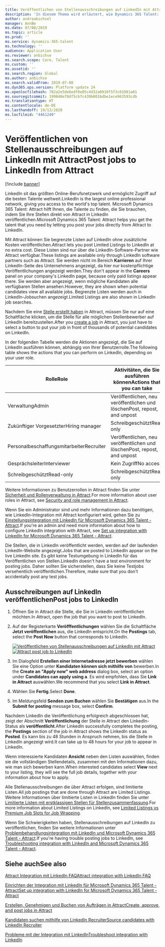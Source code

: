 ```yaml
---
title: Veröffentlichen von Stellenausschreibungen auf LinkedIn mit Attract
description: 'In diesem Thema wird erläutert, wie Dynamics 365 Talent: Attract verwendet wird, um Stellen auf LinkedIn zu veröffentlichen.'
author: andreabichsel
manager: AnnBe
ms.date: 07/08/2019
ms.topic: article
ms.prod: ''
ms.service: dynamics-365-talent
ms.technology: ''
audience: Application User
ms.reviewer: anbichse
ms.search.scope: Core, Talent
ms.custom: ''
ms.assetid: ''
ms.search.region: Global
ms.author: anbichse
ms.search.validFrom: 2019-07-08
ms.dyn365.ops.version: Platform update 24
ms.openlocfilehash: 782a2e5de6edf0e85c4d32a0910f5f3c01981a01
ms.sourcegitcommit: 199848e78df5cb7c439b001bdbe1ece963593cdb
ms.translationtype: HT
ms.contentlocale: de-DE
ms.lasthandoff: 10/13/2020
ms.locfileid: "4461249"
---
```

# <a name="post-jobs-to-linkedin-from-attract"></a><span data-ttu-id="be2b8-103">Veröffentlichen von Stellenausschreibungen auf LinkedIn mit Attract</span><span class="sxs-lookup"><span data-stu-id="be2b8-103">Post jobs to LinkedIn from Attract</span></span>

[!include [banner](includes/banner.md)]

<span data-ttu-id="be2b8-104">LinkedIn sit das größten Online-Berufsnetzwerk und ermöglicht Zugriff auf die besten Talente weltweit.</span><span class="sxs-lookup"><span data-stu-id="be2b8-104">LinkedIn is the largest online professional network, giving you access to the world's top talent.</span></span> <span data-ttu-id="be2b8-105">Microsoft Dynamics 365 Talent: Attract hilft Ihnen, die Talente zu finden, die Sie brauchen, indem Sie Ihre Stellen direkt von Attract in LinkedIn veröffentlichen.</span><span class="sxs-lookup"><span data-stu-id="be2b8-105">Microsoft Dynamics 365 Talent: Attract helps you get the talent that you need by letting you post your jobs directly from Attract to LinkedIn.</span></span>

<span data-ttu-id="be2b8-106">Mit Attract können Sie begrenzte Listen auf LinkedIn ohne zusätzliche Kosten veröffentlichen.</span><span class="sxs-lookup"><span data-stu-id="be2b8-106">Attract lets you post Limited Listings to LinkedIn at no extra cost.</span></span> <span data-ttu-id="be2b8-107">Diese Listen sind nur über die LinkedIn-Software-Partner wie Attract verfügbar.</span><span class="sxs-lookup"><span data-stu-id="be2b8-107">These listings are available only through LinkedIn software partners such as Attract.</span></span> <span data-ttu-id="be2b8-108">Sie werden nicht im Bereich **Karrieren** auf Ihrer LinkedIn-Seite des Unternehmens angezeigt, da hier nur kostenpflichtige Veröffentlichungen angezeigt werden.</span><span class="sxs-lookup"><span data-stu-id="be2b8-108">They don't appear in the **Careers** panel on your company's LinkedIn page, because only paid listings appear there.</span></span> <span data-ttu-id="be2b8-109">Sie werden aber angezeigt, wenn mögliche Kandidaten alle verfügbaren Stellen ansehen.</span><span class="sxs-lookup"><span data-stu-id="be2b8-109">However, they are shown when potential candidates view all available jobs.</span></span> <span data-ttu-id="be2b8-110">Begrenzte Listen werden auch in LinkedIn-Jobsuchen angezeigt.</span><span class="sxs-lookup"><span data-stu-id="be2b8-110">Limited Listings are also shown in LinkedIn job searches.</span></span>

<span data-ttu-id="be2b8-111">Nachdem Sie eine [Stelle erstellt haben](./creating-jobs-attract.md) in Attract, müssen Sie nur auf eine Schaltfläche klicken, um die Stelle für alle möglichen Stellenbewerber auf LinkedIn bereitzustellen.</span><span class="sxs-lookup"><span data-stu-id="be2b8-111">After you [create a job](./creating-jobs-attract.md) in Attract, you just have to select a button to put your job in front of thousands of potential candidates on LinkedIn.</span></span>

<span data-ttu-id="be2b8-112">In der folgenden Tabelle werden die Aktionen angezeigt, die Sie auf LinkedIn ausführen können, abhängig von Ihrer Benutzerrolle.</span><span class="sxs-lookup"><span data-stu-id="be2b8-112">The following table shows the actions that you can perform on LinkedIn, depending on your user role.</span></span>

| <span data-ttu-id="be2b8-113">Rolle</span><span class="sxs-lookup"><span data-stu-id="be2b8-113">Role</span></span> | <span data-ttu-id="be2b8-114">Aktivitäten, die Sie ausführen können</span><span class="sxs-lookup"><span data-stu-id="be2b8-114">Actions that you can take</span></span> |
|---|---|
| <span data-ttu-id="be2b8-115">Verwaltung</span><span class="sxs-lookup"><span data-stu-id="be2b8-115">Admin</span></span> | <span data-ttu-id="be2b8-116">Veröffentlichen, neu veröffentlichen und löschen</span><span class="sxs-lookup"><span data-stu-id="be2b8-116">Post, repost, and unpost</span></span> |
| <span data-ttu-id="be2b8-117">Zukünftiger Vorgesetzter</span><span class="sxs-lookup"><span data-stu-id="be2b8-117">Hiring manager</span></span> | <span data-ttu-id="be2b8-118">Schreibgeschützt</span><span class="sxs-lookup"><span data-stu-id="be2b8-118">Read only</span></span> |
| <span data-ttu-id="be2b8-119">Personalbeschaffungsmitarbeiter</span><span class="sxs-lookup"><span data-stu-id="be2b8-119">Recruiter</span></span> | <span data-ttu-id="be2b8-120">Veröffentlichen, neu veröffentlichen und löschen</span><span class="sxs-lookup"><span data-stu-id="be2b8-120">Post, repost, and unpost</span></span> |
| <span data-ttu-id="be2b8-121">Gesprächsleiter</span><span class="sxs-lookup"><span data-stu-id="be2b8-121">Interviewer</span></span> | <span data-ttu-id="be2b8-122">Kein Zugriff</span><span class="sxs-lookup"><span data-stu-id="be2b8-122">No access</span></span> |
| <span data-ttu-id="be2b8-123">Schreibgeschützt</span><span class="sxs-lookup"><span data-stu-id="be2b8-123">Read-only</span></span> | <span data-ttu-id="be2b8-124">Schreibgeschützt</span><span class="sxs-lookup"><span data-stu-id="be2b8-124">Read only</span></span> |

<span data-ttu-id="be2b8-125">Weitere Informationen zu Benutzerrollen in Attract finden Sie unter [Sicherheit und Rollenverwaltung in Attract](./security-attract.md).</span><span class="sxs-lookup"><span data-stu-id="be2b8-125">For more information about user roles in Attract, see [Security and role management in Attract](./security-attract.md).</span></span>

<span data-ttu-id="be2b8-126">Wenn Sie ein Administrator sind und mehr Informationen dazu benötigen, wie LinkedIn-Integration mit Attract konfiguriert wird, gehen Sie zu [Einstellungsintegration mit LinkedIn für Microsoft Dynamics 365 Talent - Attract](./attract-admin-linkedin.md).</span><span class="sxs-lookup"><span data-stu-id="be2b8-126">If you're an admin and need more information about how to configure LinkedIn integration with Attract, see [Set up integration with LinkedIn for Microsoft Dynamics 365 Talent - Attract](./attract-admin-linkedin.md).</span></span>

<span data-ttu-id="be2b8-127">Die Stellen, die in LinkedIn veröffentlicht werden, werden auf der laufenden LinkedIn-Website angezeigt.</span><span class="sxs-lookup"><span data-stu-id="be2b8-127">Jobs that are posted to LinkedIn appear on the live LinkedIn site.</span></span> <span data-ttu-id="be2b8-128">Es gibt keine Testumgebung in LinkedIn für das Veröffentlichen von Stellen.</span><span class="sxs-lookup"><span data-stu-id="be2b8-128">LinkedIn doesn't have a test environment for posting jobs.</span></span> <span data-ttu-id="be2b8-129">Daher sollten Sie sicherstellen, dass Sie keine Testjobs versehentlich veröffentlichen.</span><span class="sxs-lookup"><span data-stu-id="be2b8-129">Therefore, make sure that you don't accidentally post any test jobs.</span></span>

## <a name="post-jobs-to-linkedin"></a><span data-ttu-id="be2b8-130">Ausschreibungen auf LinkedIn veröffentlichen</span><span class="sxs-lookup"><span data-stu-id="be2b8-130">Post jobs to LinkedIn</span></span>

1. <span data-ttu-id="be2b8-131">Öffnen Sie in Attract die Stelle, die Sie in LinkedIn veröffentlichen möchten.</span><span class="sxs-lookup"><span data-stu-id="be2b8-131">In Attract, open the job that you want to post to LinkedIn.</span></span>
2. <span data-ttu-id="be2b8-132">Auf der Registerkarte **Veröfffentlichungen** wählen Sie die Schaltfläche **Jetzt veröffentlichen** aus, die LinkedIn entspricht.</span><span class="sxs-lookup"><span data-stu-id="be2b8-132">On the **Postings** tab, select the **Post Now** button that corresponds to LinkedIn.</span></span>

    <span data-ttu-id="be2b8-133">[![Veröffentlichen von Stellenausschreibungen auf LinkedIn mit Attract](./media/attract-post-job-to-linkedin.png)](./media/attract-post-job-to-linkedin.png)</span><span class="sxs-lookup"><span data-stu-id="be2b8-133">[![Attract post job to LinkedIn](./media/attract-post-job-to-linkedin.png)](./media/attract-post-job-to-linkedin.png)</span></span>

3. <span data-ttu-id="be2b8-134">Im Dialogfeld **Erstellen einer Internetadresse jetzt bewerben** wählen Sie eine Option unter **Kandidaten können sich mithilfe von** bewerben.</span><span class="sxs-lookup"><span data-stu-id="be2b8-134">In the **Create an "Apply now" web address** dialog box, select an option under **Candidates can apply using a**.</span></span> <span data-ttu-id="be2b8-135">Es wird empfohlen, dass Sie **Link in Attract** auswählen.</span><span class="sxs-lookup"><span data-stu-id="be2b8-135">We recommend that you select **Link in Attract**.</span></span>
4. <span data-ttu-id="be2b8-136">Wählen Sie **Fertig**.</span><span class="sxs-lookup"><span data-stu-id="be2b8-136">Select **Done**.</span></span>
5. <span data-ttu-id="be2b8-137">Im Meldungsfeld **Senden zum Buchen** wählen Sie **Bestätigen** aus.</span><span class="sxs-lookup"><span data-stu-id="be2b8-137">In the **Submit for posting** message box, select **Confirm**.</span></span>

<span data-ttu-id="be2b8-138">Nachdem LinkedIn die Veröffentlichung erfolgreich abgeschlossen hat, zeigt der Abschnitt **Veröffentlichung** der Stelle in Attract den LinkedIn-Status als **veröffentlicht**.</span><span class="sxs-lookup"><span data-stu-id="be2b8-138">After LinkedIn successfully completes the posting, the **Postings** section of the job in Attract shows the LinkedIn status as **Posted**.</span></span> <span data-ttu-id="be2b8-139">Es kann bis zu 48 Stunden in Anspruch nehmen, bis die Stelle in LinkedIn angezeigt wird.</span><span class="sxs-lookup"><span data-stu-id="be2b8-139">It can take up to 48 hours for your job to appear in LinkedIn.</span></span>

<span data-ttu-id="be2b8-140">Wenn interessierte Kandidaten **Ansicht** neben den Listen auswählen, finden sie die vollständigen Stellendetails, zusammen mit den Informationen dazu, wie man sich bewerben kann.</span><span class="sxs-lookup"><span data-stu-id="be2b8-140">When interested candidates select **View** next to your listing, they will see the full job details, together with your information about how to apply.</span></span>

<span data-ttu-id="be2b8-141">Alle Stellenausschreibungen die über Attract erfolgen, sind limitierte Listen.</span><span class="sxs-lookup"><span data-stu-id="be2b8-141">All job postings that are done through Attract are Limited Listings.</span></span> <span data-ttu-id="be2b8-142">Weitere Informationen über limitierte Listen in LinkedIn finden Sie unter [Limitierte Listen mit erstklassigen Stellen für Stellenzusammenfassung](https://www.linkedin.com/help/recruiter/answer/79049).</span><span class="sxs-lookup"><span data-stu-id="be2b8-142">For more information about Limited Listings on LinkedIn, see [Limited Listings vs Premium Job Slots for Job Wrapping](https://www.linkedin.com/help/recruiter/answer/79049).</span></span>

<span data-ttu-id="be2b8-143">Wenn Sie Schwierigkeiten haben, Stellenausschreibungen auf LinkedIn zu veröffentlichen, finden Sie weitere Informationen unter [Problembehandlungsintegration mit LinkedIn und Microsoft Dynamics 365 Talent - Attract](./attract-troubleshoot-linkedin.md).</span><span class="sxs-lookup"><span data-stu-id="be2b8-143">If you're having trouble posting jobs to LinkedIn, see [Troubleshooting integration with LinkedIn and Microsoft Dynamics 365 Talent - Attract](./attract-troubleshoot-linkedin.md).</span></span>

## <a name="see-also"></a><span data-ttu-id="be2b8-144">Siehe auch</span><span class="sxs-lookup"><span data-stu-id="be2b8-144">See also</span></span>

[<span data-ttu-id="be2b8-145">Attract Integration mit LinkedIn FAQ</span><span class="sxs-lookup"><span data-stu-id="be2b8-145">Attract integration with LinkedIn FAQ</span></span>](./attract-linkedin-faq.md)

[<span data-ttu-id="be2b8-146">Einrichten der Integration mit LinkedIn für Microsoft Dynamics 365 Talent - Attract</span><span class="sxs-lookup"><span data-stu-id="be2b8-146">Set up integration with LinkedIn for Microsoft Dynamics 365 Talent - Attract</span></span>](./attract-admin-linkedin.md)

[<span data-ttu-id="be2b8-147">Erstellen, Genehmigen und Buchen von Aufträgen in Attract</span><span class="sxs-lookup"><span data-stu-id="be2b8-147">Create, approve, and post jobs in Attract</span></span>](./creating-jobs-attract.md)

[<span data-ttu-id="be2b8-148">Kandidaten suchen mithilfe von LinkedIn Recruiter</span><span class="sxs-lookup"><span data-stu-id="be2b8-148">Source candidates with LinkedIn Recruiter</span></span>](./attract-linkedin-recruiter.md)

[<span data-ttu-id="be2b8-149">Probleme mit der Integration mit LinkedIn</span><span class="sxs-lookup"><span data-stu-id="be2b8-149">Troubleshoot integration with LinkedIn</span></span>](./attract-troubleshoot-linkedin.md)
